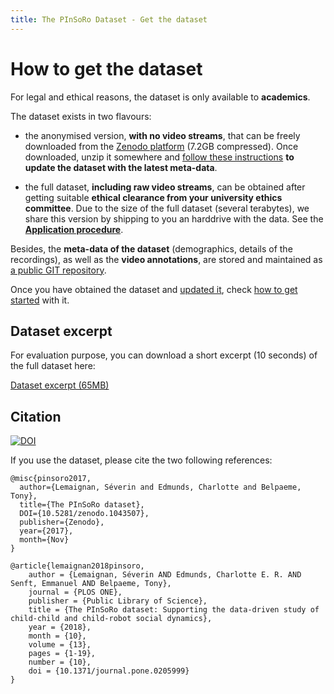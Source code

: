 ```yaml
---
title: The PInSoRo Dataset - Get the dataset
---
```


How to get the dataset
======================

For legal and ethical reasons, the dataset is only available to **academics**.

The dataset exists in two flavours:

- the anonymised version, **with no video streams**, that can be freely
  downloaded from the [Zenodo platform](https://zenodo.org/record/1043507) (7.2GB
  compressed). Once downloaded, unzip it somewhere and [follow these
  instructions](update-git-metadata) **to update the dataset with the latest
  meta-data**.

- the full dataset, **including raw video streams**, can be obtained after
  getting suitable **ethical clearance from your university ethics committee**.
  Due to the size of the full dataset (several terabytes), we share this version
  by shipping to you an harddrive with the data. See the **[Application
  procedure](application)**.

Besides, the **meta-data of the dataset** (demographics, details of the
recordings), as well as the **video annotations**, are stored and maintained as
[a public GIT repository](https://github.com/freeplay-sandbox/dataset/).


Once you have obtained the dataset and [updated it](update-git-metadata), check
[how to get started](https://github.com/freeplay-sandbox/dataset) with it.

Dataset excerpt
---------------

For evaluation purpose, you can download a short excerpt (10 seconds) of the
full dataset here:

[Dataset excerpt (65MB)](dataset/10s-extract.bag)


Citation
--------

[![DOI](https://zenodo.org/badge/DOI/10.5281/zenodo.1043507.svg)](https://doi.org/10.5281/zenodo.1043507)

If you use the dataset, please cite the two following references:

```
@misc{pinsoro2017, 
  author={Lemaignan, Séverin and Edmunds, Charlotte and Belpaeme, Tony}, 
  title={The PInSoRo dataset}, 
  DOI={10.5281/zenodo.1043507},
  publisher={Zenodo}, 
  year={2017}, 
  month={Nov}
}

@article{lemaignan2018pinsoro,
    author = {Lemaignan, Séverin AND Edmunds, Charlotte E. R. AND Senft, Emmanuel AND Belpaeme, Tony},
    journal = {PLOS ONE},
    publisher = {Public Library of Science},
    title = {The PInSoRo dataset: Supporting the data-driven study of child-child and child-robot social dynamics},
    year = {2018},
    month = {10},
    volume = {13},
    pages = {1-19},
    number = {10},
    doi = {10.1371/journal.pone.0205999}
}
```


